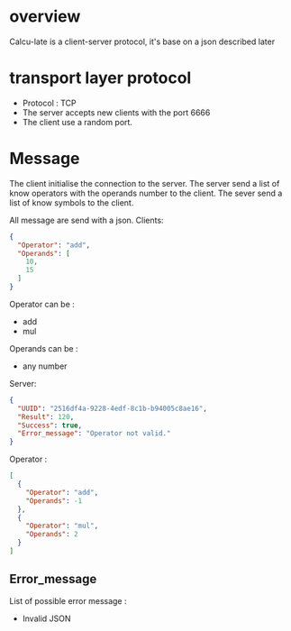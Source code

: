 # overview

Calcu-late is a client-server protocol, it's base on a json described later

# transport layer protocol

- Protocol : TCP
- The server accepts new clients with the port 6666
- The client use a random port.

# Message

The client initialise the connection to the server.
The server send a list of know operators with the operands number to the client.
The sever send a list of know symbols to the client.

All message are send with a json.
Clients:

```JSON
{
  "Operator": "add",
  "Operands": [
    10,
    15
  ]
}
```

Operator can be :
- add
- mul

Operands can be :
- any number


Server:

```JSON
{
  "UUID": "2516df4a-9228-4edf-8c1b-b94005c8ae16",
  "Result": 120,
  "Success": true,
  "Error_message": "Operator not valid."
}
```

Operator :

```JSON
[
  {
    "Operator": "add",
    "Operands": -1
  },
  {
    "Operator": "mul",
    "Operands": 2
  }
]
```

## Error_message

List of possible error message :

- Invalid JSON
